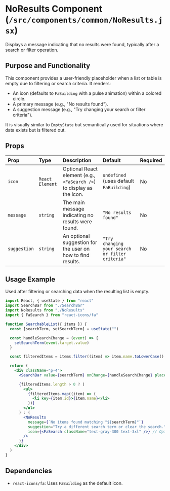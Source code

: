 # NoResults Component (`/src/components/common/NoResults.jsx`)

Displays a message indicating that no results were found, typically after a search or filter operation.

## Purpose and Functionality

This component provides a user-friendly placeholder when a list or table is empty due to filtering or search criteria. It renders:

- An icon (defaults to `FaBuilding` with a pulse animation) within a colored circle.
- A primary message (e.g., "No results found").
- A suggestion message (e.g., "Try changing your search or filter criteria").

It is visually similar to `EmptyState` but semantically used for situations where data exists but is filtered out.

## Props

| Prop         | Type            | Description                                                           | Default                                         | Required |
| :----------- | :-------------- | :-------------------------------------------------------------------- | :---------------------------------------------- | :------- |
| `icon`       | `React Element` | Optional React element (e.g., `<FaSearch />`) to display as the icon. | `undefined` (uses default `FaBuilding`)         | No       |
| `message`    | `string`        | The main message indicating no results were found.                    | `"No results found"`                            | No       |
| `suggestion` | `string`        | An optional suggestion for the user on how to find results.           | `"Try changing your search or filter criteria"` | No       |

## Usage Example

Used after filtering or searching data when the resulting list is empty.

```jsx
import React, { useState } from "react"
import SearchBar from "./SearchBar"
import NoResults from "./NoResults"
import { FaSearch } from "react-icons/fa"

function SearchableList({ items }) {
  const [searchTerm, setSearchTerm] = useState("")

  const handleSearchChange = (event) => {
    setSearchTerm(event.target.value)
  }

  const filteredItems = items.filter((item) => item.name.toLowerCase().includes(searchTerm.toLowerCase()))

  return (
    <div className="p-4">
      <SearchBar value={searchTerm} onChange={handleSearchChange} placeholder="Search..." className="mb-4" />

      {filteredItems.length > 0 ? (
        <ul>
          {filteredItems.map((item) => (
            <li key={item.id}>{item.name}</li>
          ))}
        </ul>
      ) : (
        <NoResults
          message={`No items found matching "${searchTerm}"`}
          suggestion="Try a different search term or clear the search."
          icon={<FaSearch className="text-gray-300 text-3xl" />} // Optional custom icon
        />
      )}
    </div>
  )
}
```

## Dependencies

- `react-icons/fa`: Uses `FaBuilding` as the default icon.

